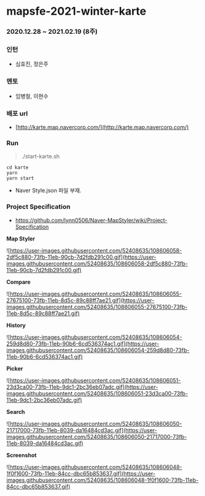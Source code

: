 # mapsfe-2021-winter-karte

### 2020.12.28 ~ 2021.02.19 (8주)

### 인턴

- 심효진, 정은주

### 멘토

- 임병철, 이현수

### 배포 url

- [http://karte.map.navercorp.com/](http://karte.map.navercorp.com/)

### Run

> ./start-karte.sh

```
cd karte
yarn
yarn start
```

- Naver Style.json 파일 부재.

### Project Specification

- https://github.com/lynn0506/Naver-MapStyler/wiki/Project-Specification

**Map Styler**

![https://user-images.githubusercontent.com/52408635/108606058-2df5c880-73fb-11eb-90cb-7d2fdb291c00.gif](https://user-images.githubusercontent.com/52408635/108606058-2df5c880-73fb-11eb-90cb-7d2fdb291c00.gif)

**Compare**

![https://user-images.githubusercontent.com/52408635/108606055-27675100-73fb-11eb-8d5c-89c88ff7ae21.gif](https://user-images.githubusercontent.com/52408635/108606055-27675100-73fb-11eb-8d5c-89c88ff7ae21.gif)

**History**

![https://user-images.githubusercontent.com/52408635/108606054-259d8d80-73fb-11eb-90b6-6cd536374ac1.gif](https://user-images.githubusercontent.com/52408635/108606054-259d8d80-73fb-11eb-90b6-6cd536374ac1.gif)

**Picker**

![https://user-images.githubusercontent.com/52408635/108606051-23d3ca00-73fb-11eb-9dc1-2bc36eb07adc.gif](https://user-images.githubusercontent.com/52408635/108606051-23d3ca00-73fb-11eb-9dc1-2bc36eb07adc.gif)

**Search**

![https://user-images.githubusercontent.com/52408635/108606050-21717000-73fb-11eb-8039-da16484cd3ac.gif](https://user-images.githubusercontent.com/52408635/108606050-21717000-73fb-11eb-8039-da16484cd3ac.gif)

**Screenshot**

![https://user-images.githubusercontent.com/52408635/108606048-1f0f1600-73fb-11eb-84cc-dbc65b853637.gif](https://user-images.githubusercontent.com/52408635/108606048-1f0f1600-73fb-11eb-84cc-dbc65b853637.gif)
